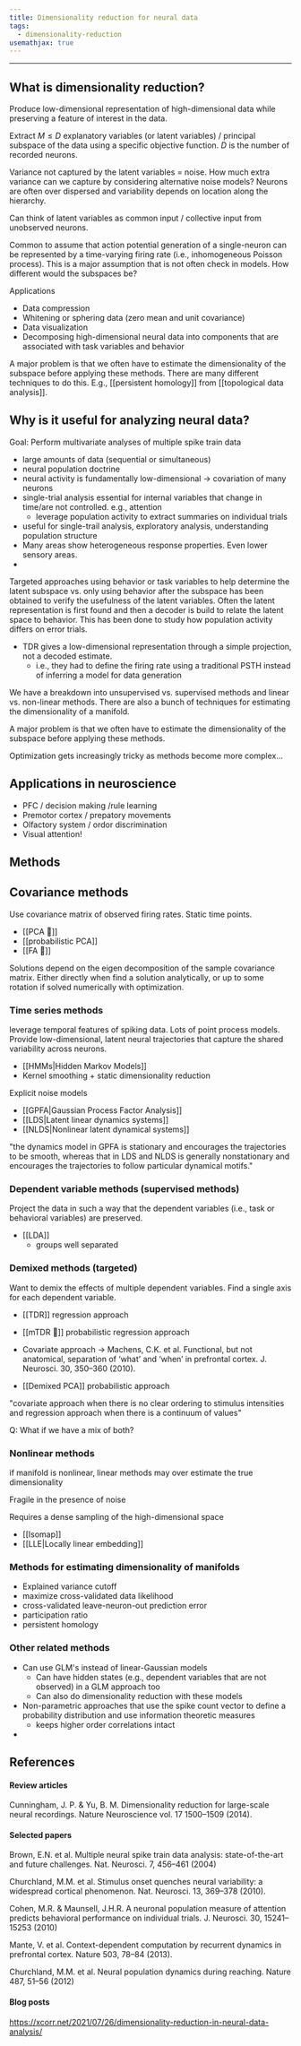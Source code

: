 ```yaml
---
title: Dimensionality reduction for neural data
tags:
  - dimensionality-reduction
usemathjax: true
---
```

---

## What is dimensionality reduction?

Produce low-dimensional representation of high-dimensional data while preserving a feature of interest in the data. 

Extract $M\leq D$ explanatory variables (or latent variables) / principal subspace of the data using a specific objective function.  $D$ is the number of recorded neurons.

Variance not captured by the latent variables = noise. How much extra variance can we capture by considering alternative noise models? Neurons are often over dispersed and variability depends on location along the hierarchy. 

Can think of latent variables as common input / collective input from unobserved neurons. 

Common to assume that action potential generation of a single-neuron can be represented by a time-varying firing rate (i.e., inhomogeneous Poisson process). This is a major assumption that is not often check in models. How different would the subspaces be? 

Applications

- Data compression
- Whitening or sphering data (zero mean and unit covariance)
- Data visualization
- Decomposing high-dimensional neural data into components that are associated with task variables and behavior

A major problem is that we often have to estimate the dimensionality of the subspace before applying these methods. There are many different techniques to do this. E.g., [[persistent homology]] from [[topological data analysis]]. 

## Why is it useful for analyzing neural data?

Goal: Perform multivariate analyses of multiple spike train data

- large amounts of data (sequential or simultaneous)
- neural population doctrine
- neural activity is fundamentally low-dimensional -> covariation of many neurons
- single-trial analysis essential for internal variables that change in time/are not controlled. e.g., attention
	- leverage population activity to extract summaries on individual trials
- useful for single-trail analysis, exploratory analysis, understanding population structure
- Many areas show heterogeneous response properties. Even lower sensory areas. 
- 


Targeted approaches using behavior or task variables to help determine the latent subspace vs. only using behavior after the subspace has been obtained to verify the usefulness of the latent variables. Often the latent representation is first found and then a decoder is build to relate the latent space to behavior. This has been done to study how population activity differs on error trials. 

- TDR gives a low-dimensional representation through a simple projection, not a decoded estimate. 
	- i.e., they had to define the firing rate using a traditional PSTH instead of inferring a model for data generation



We have a breakdown into unsupervised vs. supervised methods and linear vs. non-linear methods. There are also a bunch of techniques for estimating the dimensionality of a manifold.

A major problem is that we often have to estimate the dimensionality of the subspace before applying these methods.


Optimization gets increasingly tricky as methods become more complex...


## Applications in neuroscience

- PFC / decision making /rule learning
- Premotor cortex / prepatory movements
- Olfactory system / ordor discrimination
- Visual attention!


## Methods

## Covariance methods

Use covariance matrix of observed firing rates. Static time points. 

- [[PCA 🚧]]
- [[probabilistic PCA]]
- [[FA 🚧]]

Solutions depend on the eigen decomposition of the sample covariance matrix. Either directly when find a solution analytically, or up to some rotation if solved numerically with optimization. 

### Time series methods

leverage temporal features of spiking data. Lots of point process models. Provide low-dimensional, latent neural trajectories that capture the shared variability across neurons.

- [[HMMs|Hidden Markov Models]]
- Kernel smoothing + static dimensionality reduction

Explicit noise models
- [[GPFA|Gaussian Process Factor Analysis]]
- [[LDS|Latent linear dynamics systems]]
- [[NLDS|Nonlinear latent dynamical systems]]


"the dynamics model in GPFA is stationary and encourages the trajectories to be smooth, whereas that in LDS and NLDS is generally nonstationary and encourages the trajectories to follow particular dynamical motifs."



### Dependent variable methods (supervised methods)

Project the data in such a way that the dependent variables (i.e., task or behavioral variables) are preserved. 

- [[LDA]]
	- groups well separated

### Demixed methods (targeted)

Want to demix the effects of multiple dependent variables. Find a single axis for each dependent variable. 

- [[TDR]] regression approach
- [[mTDR 🚧]] probabilistic regression approach
- Covariate approach -> Machens, C.K. et al. Functional, but not anatomical, separation of ‘what’ and ‘when’ in prefrontal cortex. J. Neurosci. 30, 350–360 (2010).

- [[Demixed PCA]] probabilistic approach

"covariate approach when there is no clear ordering to stimulus intensities and regression approach when there is a continuum of values"

Q: What if we have a mix of both?

### Nonlinear methods

if manifold is nonlinear, linear methods may over estimate the true dimensionality

Fragile in the presence of noise

Requires a dense sampling of the high-dimensional space 

- [[Isomap]]
- [[LLE|Locally linear embedding]]



### Methods for estimating dimensionality of manifolds

- Explained variance cutoff
- maximize cross-validated data likelihood
- cross-validated leave-neuron-out prediction error
- participation ratio
- persistent homology

### Other related methods

- Can use GLM's instead of linear-Gaussian models
	- Can have hidden states (e.g., dependent variables that are not observed) in a GLM approach too 
	- Can also do dimensionality reduction with these models
- Non-parametric approaches that use the spike count vector to define a probability distribution and use information theoretic measures
	- keeps higher order correlations intact
- 

## References
#### Review articles

Cunningham, J. P. & Yu, B. M. Dimensionality reduction for large-scale neural recordings. Nature Neuroscience vol. 17 1500–1509 (2014).

#### Selected papers

Brown, E.N. et al. Multiple neural spike train data analysis: state-of-the-art and future challenges. Nat. Neurosci. 7, 456–461 (2004)

Churchland, M.M. et al. Stimulus onset quenches neural variability: a widespread cortical phenomenon. Nat. Neurosci. 13, 369–378 (2010).

Cohen, M.R. & Maunsell, J.H.R. A neuronal population measure of attention predicts behavioral performance on individual trials. J. Neurosci. 30, 15241–15253 (2010)

Mante, V. et al. Context-dependent computation by recurrent dynamics in prefrontal cortex. Nature 503, 78–84 (2013).

Churchland, M.M. et al. Neural population dynamics during reaching. Nature 487, 51–56 (2012)

#### Blog posts
https://xcorr.net/2021/07/26/dimensionality-reduction-in-neural-data-analysis/